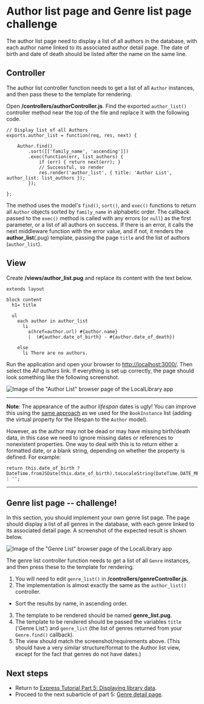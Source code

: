 # Author list page and Genre list page challenge

The author list page need to display a list of all authors in the database, with each author name linked to its associated author detail page. The date of birth and date of death should be listed after the name on the same line.

## Controller

The author list controller function needs to get a list of all `Author` instances, and then pass these to the template for rendering.

Open **/controllers/authorController.js**. Find the exported `author_list()` controller method near the top of the file and replace it with the following code.
```
// Display list of all Authors
exports.author_list = function(req, res, next) {
    
    Author.find()
        .sort([['family_name', 'ascending']])
        .exec(function(err, list_authors) {
            if (err) { return next(err); }
            // Successful, so render
            res.render('author_list', { title: 'Author List', author_list: list_authors });
        });
        
};
```
The method uses the model's `find()`, `sort()`, and `exec()` functions to return all `Author` objects sorted by `family_name` in alphabetic order. The callback passed to the `exec()` method is called with any errors (or `null`) as the first parameter, or a list of all authors on success. If there is an error, it calls the next middleware function with the error value, and if not, it renders the **author_list**(.pug) template, passing the page `title` and the list of authors (`author_list`).

## View

Create **/views/author_list.pug** and replace its content with the text below.
```
extends layout 

block content 
  h1= title 

  ul 
    each author in author_list 
      li 
        a(href=author.url) #{author.name} 
        |  (#{author.date_of_birth} - #{author.date_of_death})

    else 
      li There are no authors.
```
Run the application and open your browser to [http://localhost:3000/](http://localhost:3000/). Then select the *All authors* link. If everything is set up correctly, the page should look something like the following screenshot.

![Image of the "Author List" browser page of the LocalLibrary app](https://developer.mozilla.org/en-US/docs/Learn/Server-side/Express_Nodejs/Displaying_data/Author_list_page/locallibary_express_author_list.png)

<hr>

**Note**: The appearance of the author *lifespan* dates is ugly! You can improve this using the [same approach](https://github.com/AndrewSRea/My_Learning_Port/tree/main/JavaScript/Server-Side_Website_Programming/Express_Web_Framework/Express_Tutorial_5/Subtutorial_5_7#date-formatting-using-luxon) as we used for the `BookInstance` list (adding the virtual property for the lifespan to the `Author` model).

However, as the author may not be dead or may have missing birth/death data, in this case we need to ignore missing dates or references to nonexistent properties. One way to deal with this is to return either a formatted date, or a blank string, depending on whether the property is defined. For example:
```
return this.date_of_birth ? DateTime.fromJSDate(this.date_of_birth).toLocaleString(DateTime.DATE_MED) : '';
```

<hr>

## Genre list page -- challenge!

In this section, you should implement your own genre list page. The page should display a list of all genres in the database, with each genre linked to its associated detail page. A screenshot of the expected result is shown below.

![Image of the "Genre List" browser page of the LocalLibrary app](https://developer.mozilla.org/en-US/docs/Learn/Server-side/Express_Nodejs/Displaying_data/Author_list_page/locallibary_express_genre_list.png)

The genre list controller function needs to get a list of all `Genre` instances, and then press these to the template for rendering.

1. You will need to edit `genre_list()` in **/controllers/genreController.js**.
2. The implementation is almost exactly the same as the `author_list()` controller.
  - Sort the results by name, in ascending order.
3. The template to be rendered should be named **genre_list.pug**.
4. The template to be rendered should be passed the variables `title` ('Genre List') and `genre_list` (the list of genres returned from your `Genre.find()` callback).
5. The view should match the screenshot/requirements above. (This should have a very similar structure/format to the Author list view, except for the fact that genres do not have dates.)

## Next steps

* Return to [Express Tutorial Part 5: Displaying library data](https://github.com/AndrewSRea/My_Learning_Port/tree/main/JavaScript/Server-Side_Website_Programming/Express_Web_Framework/Express_Tutorial_5#express-tutorial-part-5-displaying-library-data).
* Proceed to the next subarticle of part 5: [Genre detail page]().